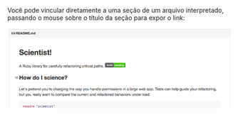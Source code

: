 Você pode vincular diretamente a uma seção de um arquivo interpretado, passando o mouse sobre o título da seção para expor o link:

![Link da seção no arquivo LEIAME para o repositório github/scientist](/assets/images/help/repository/readme-links.png)
